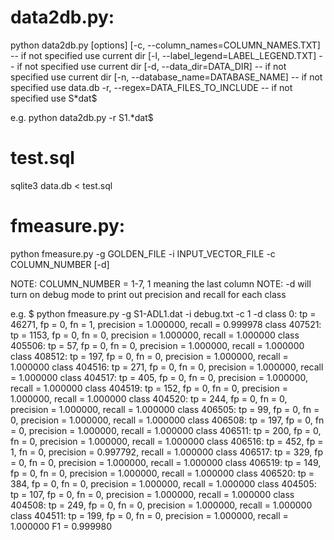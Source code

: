 data2db.py:
==============================================
python data2db.py [options]
 [-c, --column_names=COLUMN_NAMES.TXT] -- if not specified use current dir
 [-l, --label_legend=LABEL_LEGEND.TXT] -- if not specified use current dir
 [-d, --data_dir=DATA_DIR]             -- if not specified use current dir
 [-n,  --database_name=DATABASE_NAME]  -- if not specified use data.db
 -r, --regex=DATA_FILES_TO_INCLUDE     -- if not specified use S*dat$

e.g.
python data2db.py -r S1.*dat$

test.sql
=============================================
sqlite3 data.db < test.sql

fmeasure.py:
=============================================
python fmeasure.py -g GOLDEN_FILE -i INPUT_VECTOR_FILE -c COLUMN_NUMBER [-d]

NOTE: COLUMN_NUMBER = 1-7, 1 meaning the last column
NOTE: -d will turn on debug mode to print out precision and recall for each class

e.g.
$ python fmeasure.py -g S1-ADL1.dat -i debug.txt -c 1 -d
class 0: tp = 46271, fp = 0, fn = 1, precision = 1.000000, recall = 0.999978
class 407521: tp = 1153, fp = 0, fn = 0, precision = 1.000000, recall = 1.000000
class 405506: tp = 57, fp = 0, fn = 0, precision = 1.000000, recall = 1.000000
class 408512: tp = 197, fp = 0, fn = 0, precision = 1.000000, recall = 1.000000
class 404516: tp = 271, fp = 0, fn = 0, precision = 1.000000, recall = 1.000000
class 404517: tp = 405, fp = 0, fn = 0, precision = 1.000000, recall = 1.000000
class 404519: tp = 152, fp = 0, fn = 0, precision = 1.000000, recall = 1.000000
class 404520: tp = 244, fp = 0, fn = 0, precision = 1.000000, recall = 1.000000
class 406505: tp = 99, fp = 0, fn = 0, precision = 1.000000, recall = 1.000000
class 406508: tp = 197, fp = 0, fn = 0, precision = 1.000000, recall = 1.000000
class 406511: tp = 200, fp = 0, fn = 0, precision = 1.000000, recall = 1.000000
class 406516: tp = 452, fp = 1, fn = 0, precision = 0.997792, recall = 1.000000
class 406517: tp = 329, fp = 0, fn = 0, precision = 1.000000, recall = 1.000000
class 406519: tp = 149, fp = 0, fn = 0, precision = 1.000000, recall = 1.000000
class 406520: tp = 384, fp = 0, fn = 0, precision = 1.000000, recall = 1.000000
class 404505: tp = 107, fp = 0, fn = 0, precision = 1.000000, recall = 1.000000
class 404508: tp = 249, fp = 0, fn = 0, precision = 1.000000, recall = 1.000000
class 404511: tp = 199, fp = 0, fn = 0, precision = 1.000000, recall = 1.000000
F1 = 0.999980
